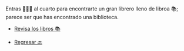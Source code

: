 Entras 🚶🏻‍♂️ al cuarto para encontrarte un gran librero lleno de libroa 📚; parece ser que has encontrado una biblioteca.

- [Revisa los libros 📚](5-CA.md)

- [Regresar 🔙](3-A.md)
